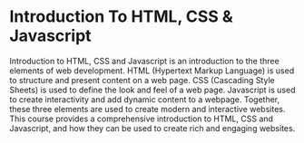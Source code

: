 # Introduction To HTML, CSS & Javascript
Introduction to HTML, CSS and Javascript is an introduction to the three elements of web development. HTML (Hypertext Markup Language) is used to structure and present content on a web page. CSS (Cascading Style Sheets) is used to define the look and feel of a web page. Javascript is used to create interactivity and add dynamic content to a webpage. Together, these three elements are used to create modern and interactive websites. This course provides a comprehensive introduction to HTML, CSS and Javascript, and how they can be used to create rich and engaging websites.


